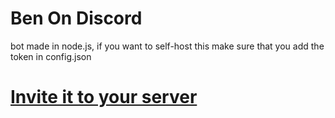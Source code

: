 # Ben On Discord
bot made in node.js, if you want to self-host this make sure that you add the token in config.json
# [Invite it to your server](https://benbot.sparrkz.tk)
